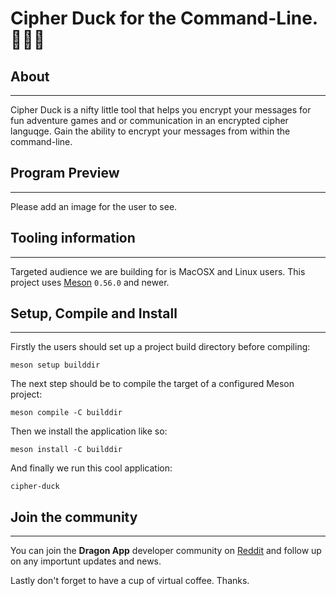# Cipher Duck for the Command-Line. 🦆📜❔

## About

* * *

Cipher Duck is a nifty little tool that helps
you encrypt your messages for fun adventure
games and or communication in an encrypted
cipher languqge. Gain the ability to encrypt
your messages from within the command-line.

## Program Preview

* * *

Please add an image for the user to see.

## Tooling information

* * *

Targeted audience we are building for is MacOSX and Linux users. This project uses
[Meson](https://mesonbuild.com/) `0.56.0` and newer.

## Setup, Compile and Install

* * *

Firstly the users should set up a project build directory before
compiling:

```console
meson setup builddir
```

The next step should be to compile the target of a configured
Meson project:

```console
meson compile -C builddir
```

Then we install the application like so:

```console
meson install -C builddir
```

And finally we run this cool application:

```console
cipher-duck
```

## Join the community

* * *

You can join the **Dragon App** developer community on [Reddit](https://www.reddit.com/r/dragon_apps/) and follow
up on any importunt updates and news.

Lastly don't forget to have a cup of virtual coffee. Thanks.

